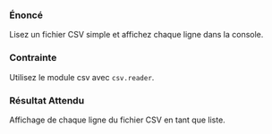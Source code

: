 ### Énoncé 

Lisez un fichier CSV simple et affichez chaque ligne dans la console.

### Contrainte 

Utilisez le module csv avec ```csv.reader```.

### Résultat Attendu 

Affichage de chaque ligne du fichier CSV en tant que liste.